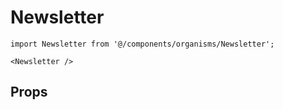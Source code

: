 # Newsletter

```tsx
import Newsletter from '@/components/organisms/Newsletter';

<Newsletter />
```

## Props
